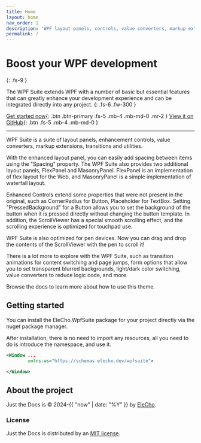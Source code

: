 ```yaml
---
title: Home
layout: home
nav_order: 1
description: 'WPF layout panels, controls, value converters, markup extensions, transitions and utilities.'
permalink: /
---
```


# Boost your WPF development
{: .fs-9 }

The WPF Suite extends WPF with a number of basic but essential features that can greatly enhance your development experience and can be integrated directly into any project.
{: .fs-6 .fw-300 }


[Get started now](#getting-started){: .btn .btn-primary .fs-5 .mb-4 .mb-md-0 .mr-2 }
[View it on GitHub](https://github.com/OrgEleCho/EleCho.WpfSuite){: .btn .fs-5 .mb-4 .mb-md-0 }

---

WPF Suite is a suite of layout panels, enhancement controls, value converters, markup extensions, transitions and utilities.

With the enhanced layout panel, you can easily add spacing between items using the "Spacing" property. 
The WPF Suite also provides two additional layout panels, FlexPanel and MasonryPanel. 
FlexPanel is an implementation of flex layout for the Web, and MasonryPanel is a simple implementation of waterfall layout.

Enhanced Controls extend some properties that were not present in the original, such as CornerRadius for Button, Placeholder for TextBox.
Setting "PressedBackground" for a Button allows you to set the background of the button when it is pressed directly without changing the button template.
In addition, the ScrollViewer has a special smooth scrolling effect, and the scrolling experience is optimized for touchpad use.

WPF Suite is also optimized for pen devices. Now you can drag and drop the contents of the ScrollViewer with the pen to scroll it!

There is a lot more to explore with the WPF Suite, such as transition animations for content switching and page jumps, form options that allow you to set transparent blurred backgrounds, light/dark color switching, value converters to reduce logic code, and more.

Browse the docs to learn more about how to use this theme.


## Getting started

You can install the EleCho.WpfSuite package for your project directly via the nuget package manager.

After installation, there is no need to import any resources, all you need to do is introduce the namespace, and use it.

```xml
<Window ...
        xmlns:ws="https://schemas.elecho.dev/wpfsuite">

</Window>
```

## About the project

Just the Docs is &copy; 2024-{{ "now" | date: "%Y" }} by [EleCho](https://github.com/OrgEleCho).

### License

Just the Docs is distributed by an [MIT license](https://github.com/just-the-docs/just-the-docs/tree/main/LICENSE.txt).